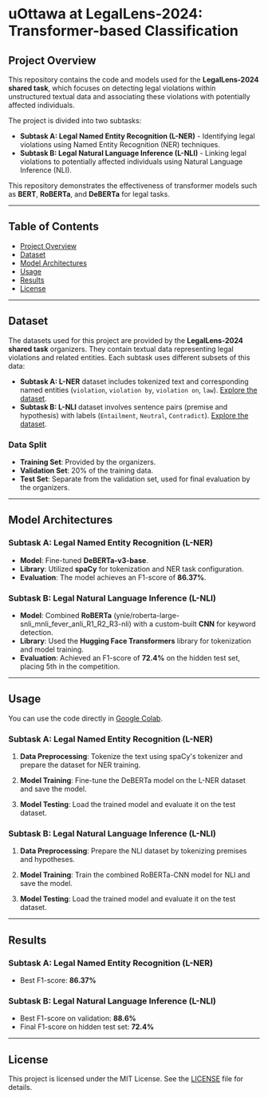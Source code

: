 # uOttawa at LegalLens-2024: Transformer-based Classification

## Project Overview

This repository contains the code and models used for the **LegalLens-2024 shared task**, which focuses on detecting legal violations within unstructured textual data and associating these violations with potentially affected individuals. 

The project is divided into two subtasks:
- **Subtask A: Legal Named Entity Recognition (L-NER)** - Identifying legal violations using Named Entity Recognition (NER) techniques.
- **Subtask B: Legal Natural Language Inference (L-NLI)** - Linking legal violations to potentially affected individuals using Natural Language Inference (NLI).

This repository demonstrates the effectiveness of transformer models such as **BERT**, **RoBERTa**, and **DeBERTa** for legal tasks.

---

## Table of Contents

- [Project Overview](#project-overview)
- [Dataset](#dataset)
- [Model Architectures](#model-architectures)
- [Usage](#usage)
- [Results](#results)
- [License](#license)

---

## Dataset

The datasets used for this project are provided by the **LegalLens-2024 shared task** organizers. They contain textual data representing legal violations and related entities. Each subtask uses different subsets of this data:

- **Subtask A: L-NER** dataset includes tokenized text and corresponding named entities (`violation`, `violation by`, `violation on`, `law`). [Explore the dataset](https://huggingface.co/datasets/darrow-ai/LegalLensNER).
- **Subtask B: L-NLI** dataset involves sentence pairs (premise and hypothesis) with labels (`Entailment`, `Neutral`, `Contradict`). [Explore the dataset](https://huggingface.co/datasets/darrow-ai/LegalLensNLI).

### Data Split
- **Training Set**: Provided by the organizers.
- **Validation Set**: 20% of the training data.
- **Test Set**: Separate from the validation set, used for final evaluation by the organizers.

---

## Model Architectures

### Subtask A: Legal Named Entity Recognition (L-NER)
- **Model**: Fine-tuned **DeBERTa-v3-base**.
- **Library**: Utilized **spaCy** for tokenization and NER task configuration.
- **Evaluation**: The model achieves an F1-score of **86.37%**.

### Subtask B: Legal Natural Language Inference (L-NLI)
- **Model**: Combined **RoBERTa** (ynie/roberta-large-snli_mnli_fever_anli_R1_R2_R3-nli) with a custom-built **CNN** for keyword detection.
- **Library**: Used the **Hugging Face Transformers** library for tokenization and model training.
- **Evaluation**: Achieved an F1-score of **72.4%** on the hidden test set, placing 5th in the competition.

---

## Usage

You can use the code directly in [Google Colab](https://colab.research.google.com/github/NimaMeghdadi/LEGALLENS-2024-DETECTING-LEGAL-VIOLATIONS/).

### Subtask A: Legal Named Entity Recognition (L-NER)

1. **Data Preprocessing**: Tokenize the text using spaCy's tokenizer and prepare the dataset for NER training.

2. **Model Training**: Fine-tune the DeBERTa model on the L-NER dataset and save the model.

3. **Model Testing**: Load the trained model and evaluate it on the test dataset.

### Subtask B: Legal Natural Language Inference (L-NLI)

1. **Data Preprocessing**: Prepare the NLI dataset by tokenizing premises and hypotheses.

2. **Model Training**: Train the combined RoBERTa-CNN model for NLI and save the model.

3. **Model Testing**: Load the trained model and evaluate it on the test dataset.

---

## Results

### Subtask A: Legal Named Entity Recognition (L-NER)
- Best F1-score: **86.37%**

### Subtask B: Legal Natural Language Inference (L-NLI)
- Best F1-score on validation: **88.6%**
- Final F1-score on hidden test set: **72.4%**

---

## License

This project is licensed under the MIT License. See the [LICENSE](LICENSE) file for details.


